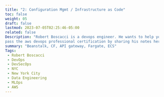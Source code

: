 ```yaml
---
title: "2: Configuration Mgmt / Infrastructure as Code"
toc: false
weight: 05
draft: false
lastmod: 2023-07-05T02:25:46-05:00
related: false
Description: "Robert Boscacci is a devops engineer. He wants to help you \
pass the aws devops professional certification by sharing his notes here."
summary: "Beanstalk, CF, API gateway, Fargate, ECS"
Tags:
 - Robert Boscacci
 - DevOps
 - DevSecOps
 - NYC
 - New York City
 - Data Engineering
 - MLOps
 - AWS
---
```

